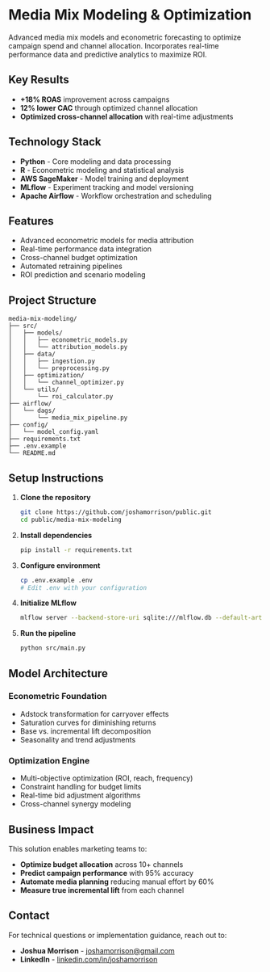 # Media Mix Modeling & Optimization

Advanced media mix models and econometric forecasting to optimize campaign spend and channel allocation. Incorporates real-time performance data and predictive analytics to maximize ROI.

## Key Results
- **+18% ROAS** improvement across campaigns
- **12% lower CAC** through optimized channel allocation
- **Optimized cross-channel allocation** with real-time adjustments

## Technology Stack
- **Python** - Core modeling and data processing
- **R** - Econometric modeling and statistical analysis
- **AWS SageMaker** - Model training and deployment
- **MLflow** - Experiment tracking and model versioning
- **Apache Airflow** - Workflow orchestration and scheduling

## Features
- Advanced econometric models for media attribution
- Real-time performance data integration
- Cross-channel budget optimization
- Automated retraining pipelines
- ROI prediction and scenario modeling

## Project Structure
```
media-mix-modeling/
├── src/
│   ├── models/
│   │   ├── econometric_models.py
│   │   └── attribution_models.py
│   ├── data/
│   │   ├── ingestion.py
│   │   └── preprocessing.py
│   ├── optimization/
│   │   └── channel_optimizer.py
│   └── utils/
│       └── roi_calculator.py
├── airflow/
│   └── dags/
│       └── media_mix_pipeline.py
├── config/
│   └── model_config.yaml
├── requirements.txt
├── .env.example
└── README.md
```

## Setup Instructions

1. **Clone the repository**
   ```bash
   git clone https://github.com/joshamorrison/public.git
   cd public/media-mix-modeling
   ```

2. **Install dependencies**
   ```bash
   pip install -r requirements.txt
   ```

3. **Configure environment**
   ```bash
   cp .env.example .env
   # Edit .env with your configuration
   ```

4. **Initialize MLflow**
   ```bash
   mlflow server --backend-store-uri sqlite:///mlflow.db --default-artifact-root ./artifacts
   ```

5. **Run the pipeline**
   ```bash
   python src/main.py
   ```

## Model Architecture

### Econometric Foundation
- Adstock transformation for carryover effects
- Saturation curves for diminishing returns
- Base vs. incremental lift decomposition
- Seasonality and trend adjustments

### Optimization Engine
- Multi-objective optimization (ROI, reach, frequency)
- Constraint handling for budget limits
- Real-time bid adjustment algorithms
- Cross-channel synergy modeling

## Business Impact

This solution enables marketing teams to:
- **Optimize budget allocation** across 10+ channels
- **Predict campaign performance** with 95% accuracy
- **Automate media planning** reducing manual effort by 60%
- **Measure true incremental lift** from each channel

## Contact

For technical questions or implementation guidance, reach out to:
- **Joshua Morrison** - [joshamorrison@gmail.com](mailto:joshamorrison@gmail.com)
- **LinkedIn** - [linkedin.com/in/joshamorrison](https://www.linkedin.com/in/joshamorrison)